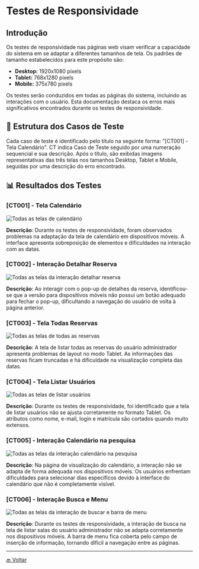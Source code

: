 # Testes de Responsividade

## Introdução

Os testes de responsividade nas páginas web visam verificar a capacidade do sistema em se adaptar a diferentes tamanhos de tela. Os padrões de tamanho estabelecidos para este propósito são:

- **Desktop:** 1920x1080 pixels
- **Tablet:** 768x1280 pixels
- **Mobile:** 375x780 pixels

Os testes serão conduzidos em todas as páginas do sistema, incluindo as interações com o usuário. Esta documentação destaca os erros mais significativos encontrados durante os testes de responsividade.

## 🧩 Estrutura dos Casos de Teste

Cada caso de teste é identificado pelo título na seguinte forma: "[CT001] - Tela Calendário". CT indica Caso de Teste seguido por uma numeração sequencial e sua descrição. Após o título, são exibidas imagens representativas das três telas nos tamanhos Desktop, Tablet e Mobile, seguidas por uma descrição do erro encontrado.

## 📊 Resultados dos Testes

### [CT001] - Tela Calendário

![Todas as telas de calendário](../imgs/[CT001]-Tela_Calendário.png)

**Descrição**:
Durante os testes de responsividade, foram observados problemas na adaptação da tela de calendário em dispositivos móveis. A interface apresenta sobreposição de elementos e dificuldades na interação com as datas.

### [CT002] - Interação Detalhar Reserva

![Todas as telas da interação detalhar reserva](../imgs/[CT002]-Interação_Detalhar_Reserva.png)

**Descrição**:
Ao interagir com o pop-up de detalhes da reserva, identificou-se que a versão para dispositivos móveis não possui um botão adequado para fechar o pop-up, dificultando a navegação do usuário de volta à página anterior.

### [CT003] - Tela Todas Reservas

![Todas as telas de todas as reservas](../imgs/[CT003]-Tela_Todas_Reservas.png)

**Descrição**:
A tela de listar todas as reservas do usuário administrador apresenta problemas de layout no modo Tablet. As informações das reservas ficam truncadas e há dificuldade na visualização completa das datas.

### [CT004] - Tela Listar Usuários

![Todas as telas de listar usuários](../imgs/[CT004]-Tela_Listar_Usuários.png)

**Descrição**:
Durante os testes de responsividade, foi identificado que a tela de listar usuários não se ajusta corretamente no formato Tablet. Os atributos como nome, e-mail, login e matrícula são cortados quando muito extensos.

### [CT005] - Interação Calendário na pesquisa

![Todas as telas da interação calendário na pesquisa](../imgs/[CT005]-Interação%20_Calendário_na_Pesquisa.png)

**Descrição**:
Na página de visualização do calendário, a interação não se adapta de forma adequada nos dispositivos móveis. Os usuários enfrentam dificuldades para selecionar dias específicos devido à interface do calendário que não é completamente visível.

### [CT006] - Interação Busca e Menu

![Todas as telas da interação de buscar e barra de menu](../imgs/[CT006]-Interação_Busca_e_Menu.png)

**Descrição**:
Durante os testes de responsividade, a interação de busca na tela de listar salas do usuário administrador não se adapta corretamente nos dispositivos móveis. A barra de menu fica coberta pelo campo de inserção de informação, tornando difícil a navegação entre as páginas.

---
[🔙 Voltar](../tests/introducao.md/#️-roteiro-de-teste)